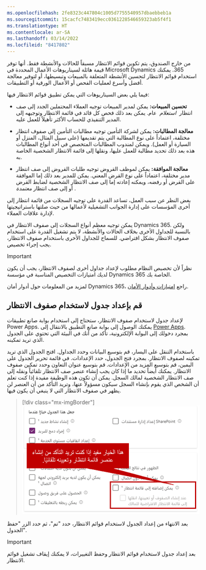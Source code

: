 ```yaml
---
ms.openlocfilehash: 2fe8323c447804c1005d7755540957dbaebbeb1a
ms.sourcegitcommit: 15cacfc7483419ecc0361228546659323ab5f4f1
ms.translationtype: HT
ms.contentlocale: ar-SA
ms.lasthandoff: 03/14/2022
ms.locfileid: "8417802"
---
```

من خارج الصندوق، يتم تكوين قوائم الانتظار مسبقاً للحالات والأنشطة فقط. أنها توفر قيمة هائلة لسيناريوهات الأعمال المحددة في Microsoft Dynamics ‏365. يمكنك استخدام قوائم الانتظار لتحسين الأنشطة المتعلقة بالمبيعات وتبسيطها، أو لتوفير معالجة أفضل وأسرع لعمليات الفحص أو الأعمال الورقية أو التطبيقات.

فيما يلي بعض السيناريوهات التي يمكن تطبيق قوائم الانتظار فيها:

-   **تحسين المبيعات:** يمكن لمدير المبيعات توجيه العملاء المحتملين الجدد إلى صف انتظار  *استعلام*  عام. يمكن بعد ذلك فحص كل قائد في قائمة الانتظار وتوجيهه إلى المدير التنفيذي للحساب الأكثر تأهيلاً للعمل عليه.

-   **معالجة المطالبات:** يمكن لشركة التأمين توجيه مطالبات التأمين إلى صفوف انتظار مختلفة، اعتماداً على نوع المطالبة التي يتم تقديمها (على سبيل المثال، المنزل أو السيارة أو العمل). ويمكن لمندوب المطالبات المتخصص في أحد أنواع المطالبات هذه بعد ذلك تحديد مطالبة للعمل عليها، ونقلها إلى قائمة الانتظار الشخصية الخاصة به.

-   **معالجة الموافقة:** يمكن لموظف القروض توجيه طلبات القروض إلى صف انتظار مدير مختلفة، اعتماداً على نوع القرض المعني. يمكن للمدير بعد ذلك إما الموافقة على القرض أو رفضه، ويمكنه إعادته إما إلى صف الانتظار الشخصية لضابط القرض أو إلى صف انتظار *معتمدة* .

بغض النظر عن سبب العمل، تساعد القدرة على توجيه السجلات من قائمة انتظار إلى أخرى المؤسسات على إدارة الجوانب التشغيلية لأعمالها من حيث صلتها باستراتيجيتها لإدارة علاقات العملاء.

يمكن توجيه معظم أنواع السجلات إلى صفوف الانتظار في Dynamics 365. ولكن بالنسبة للجداول الأخرى بخلاف الحالات والأنشطة، لا يتم تشغيل القدرة على استخدام صفوف الانتظار بشكل افتراضي. للسماح للجداول الأخرى باستخدام صفوف الانتظار، يجب إجراء تخصيص.

> [!IMPORTANT]
> نظراً لأن تخصيص النظام مطلوب لإعداد جداول أخرى لصفوف الانتظار، يجب أن يكون لديك امتيازات التخصيص المناسبة في مؤسسة Dynamics 365 الخاصة بك.

لمزيد من المعلومات حول أدوار أمان Dynamics 365، راجع [امتيازات وأدوار الأمان](/dynamics365/customer-engagement/admin/security-roles-privileges/?azure-portal=true).

## <a name="set-up-a-table-to-use-queues"></a>قم بإعداد جدول لاستخدام صفوف الانتظار

لإعداد جدول لاستخدام صفوف الانتظار، ستحتاج إلى استخدام بوابة صانع تطبيقات Power Apps. يمكنك الوصول إلى بوابة صانع التطبيق بالانتقال إلى [Power Apps](https://make.powerapps.com/?azure-portal=true). بمجرد دخولك إلى البوابة الإلكترونية، تأكد من أنك في البيئة التي تحتوي على الجدول الذي تريد تمكينه.

باستخدام التنقل على اليسار، قم بتوسيع البيانات وحدد الجداول. افتح الجدول الذي تريد تمكينه لصفوف الانتظار. بمجرد فتح الجدول، حدد الإعدادات. في قائمة تحرير الجدول على اليمين، قم بتوسيع المزيد من الإعدادات. قم بتوسيع عنوان التعاون وحدد تمكين صفوف الانتظار. يمكنك أيضاً تحديد ما إذا كان يجب إنشاء عنصر صف الانتظار تلقائياً ونقله إلى صف الانتظار الشخصية لمالك السجل. يمكن أن تكون هذه الوظيفة مفيدة إذا كنت تعلم أن الشخص الذي يقوم بإنشاء السجل سيكون مسؤولاً عنها، وتريد التأكد من أن العنصر لن يظهر في صفوف الانتظار التي لا ينبغي أن يكون فيها.

> [!div class="mx-imgBorder"]
> [![لقطة شاشة لخيار التعاون لتمكين صفوف الانتظار.](../media/enable-queues.png)](../media/enable-queues.png#lightbox)

بعد الانتهاء من إعداد الجدول لاستخدام قوائم الانتظار، حدد "تم"، ثم حدد الزر "حفظ الجدول".

> [!IMPORTANT]
> بعد إعداد جدول لاستخدام قوائم الانتظار وحفظ التغييرات، لا يمكنك إيقاف تشغيل قوائم الانتظار.
